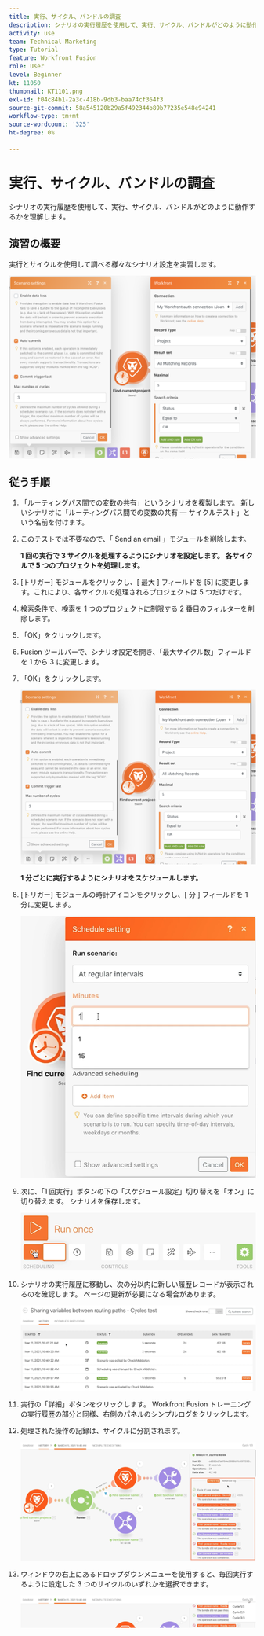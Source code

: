 ```yaml
---
title: 実行、サイクル、バンドルの調査
description: シナリオの実行履歴を使用して、実行、サイクル、バンドルがどのように動作するかを理解します。
activity: use
team: Technical Marketing
type: Tutorial
feature: Workfront Fusion
role: User
level: Beginner
kt: 11050
thumbnail: KT1101.png
exl-id: f04c84b1-2a3c-418b-9db3-baa74cf364f3
source-git-commit: 58a545120b29a5f492344b89b77235e548e94241
workflow-type: tm+mt
source-wordcount: '325'
ht-degree: 0%

---
```


# 実行、サイクル、バンドルの調査

シナリオの実行履歴を使用して、実行、サイクル、バンドルがどのように動作するかを理解します。

## 演習の概要

実行とサイクルを使用して調べる様々なシナリオ設定を実習します。

![実行サイクルの調査とバンドル画像 1](../12-exercises/assets/exploring-runs-cycles-and-bundles-walkthrough-1.png)

## 従う手順

1. 「ルーティングパス間での変数の共有」というシナリオを複製します。 新しいシナリオに「ルーティングパス間での変数の共有 — サイクルテスト」という名前を付けます。
1. このテストでは不要なので、「 Send an email 」モジュールを削除します。

   **1 回の実行で 3 サイクルを処理するようにシナリオを設定します。 各サイクルで 5 つのプロジェクトを処理します。**

1. [トリガー] モジュールをクリックし、[ 最大 ] フィールドを [5] に変更します。これにより、各サイクルで処理されるプロジェクトは 5 つだけです。
1. 検索条件で、検索を 1 つのプロジェクトに制限する 2 番目のフィルターを削除します。
1. 「OK」をクリックします。

1. Fusion ツールバーで、シナリオ設定を開き、「最大サイクル数」フィールドを 1 から 3 に変更します。
1. 「OK」をクリックします。

   ![実行サイクルの調査とバンドル画像 1](../12-exercises/assets/exploring-runs-cycles-and-bundles-walkthrough-1.png)


   **1 分ごとに実行するようにシナリオをスケジュールします。**

1. [トリガー] モジュールの時計アイコンをクリックし、[ 分 ] フィールドを 1 分に変更します。

   ![実行サイクルの調査とバンドル画像 2](../12-exercises/assets/exploring-runs-cycles-and-bundles-walkthrough-2.png)

1. 次に、「1 回実行」ボタンの下の「スケジュール設定」切り替えを「オン」に切り替えます。 シナリオを保存します。

   ![実行サイクルの調査とバンドル画像 3](../12-exercises/assets/exploring-runs-cycles-and-bundles-walkthrough-3.png)

1. シナリオの実行履歴に移動し、次の分以内に新しい履歴レコードが表示されるのを確認します。 ページの更新が必要になる場合があります。

   ![実行サイクルの調査とバンドル画像 1](../12-exercises/assets/exploring-runs-cycles-and-bundles-walkthrough-4.png)

1. 実行の「詳細」ボタンをクリックします。 Workfront Fusion トレーニングの実行履歴の部分と同様、右側のパネルのシンプルログをクリックします。
1. 処理された操作の記録は、サイクルに分割されます。

   ![実行サイクルの調査とバンドル画像 5](../12-exercises/assets/exploring-runs-cycles-and-bundles-walkthrough-5.png)

1. ウィンドウの右上にあるドロップダウンメニューを使用すると、毎回実行するように設定した 3 つのサイクルのいずれかを選択できます。

   ![実行サイクルの調査とバンドル画像 6](../12-exercises/assets/exploring-runs-cycles-and-bundles-walkthrough-6.png)
